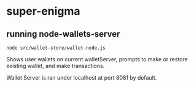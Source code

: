 # super-enigma

## running node-wallets-server

`node src/wallet-store/wallet-node.js`

Shows user wallets on current walletServer, prompts to make or restore existing wallet, and make transactions.

Wallet Server is ran under localhost at port 8081 by default.
